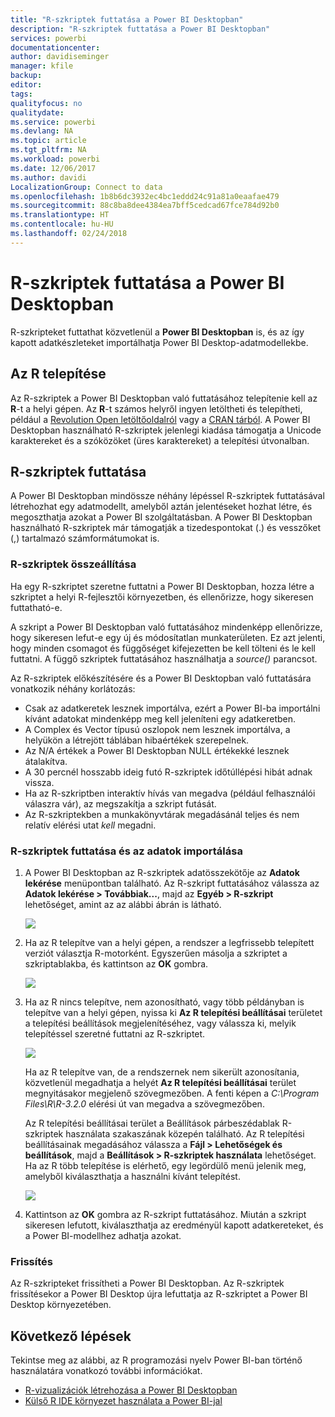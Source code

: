 ```yaml
---
title: "R-szkriptek futtatása a Power BI Desktopban"
description: "R-szkriptek futtatása a Power BI Desktopban"
services: powerbi
documentationcenter: 
author: davidiseminger
manager: kfile
backup: 
editor: 
tags: 
qualityfocus: no
qualitydate: 
ms.service: powerbi
ms.devlang: NA
ms.topic: article
ms.tgt_pltfrm: NA
ms.workload: powerbi
ms.date: 12/06/2017
ms.author: davidi
LocalizationGroup: Connect to data
ms.openlocfilehash: 1b8b6dc3932ec4bc1eddd24c91a81a0eaafae479
ms.sourcegitcommit: 88c8ba8dee4384ea7bff5cedcad67fce784d92b0
ms.translationtype: HT
ms.contentlocale: hu-HU
ms.lasthandoff: 02/24/2018
---
```

# <a name="run-r-scripts-in-power-bi-desktop"></a>R-szkriptek futtatása a Power BI Desktopban
R-szkripteket futtathat közvetlenül a **Power BI Desktopban** is, és az így kapott adatkészleteket importálhatja Power BI Desktop-adatmodellekbe.

## <a name="install-r"></a>Az R telepítése
Az R-szkriptek a Power BI Desktopban való futtatásához telepítenie kell az **R**-t a helyi gépen. Az **R**-t számos helyről ingyen letöltheti és telepítheti, például a [Revolution Open letöltőoldalról](https://mran.revolutionanalytics.com/download/) vagy a [CRAN tárból](https://cran.r-project.org/bin/windows/base/). A Power BI Desktopban használható R-szkriptek jelenlegi kiadása támogatja a Unicode karaktereket és a szóközöket (üres karaktereket) a telepítési útvonalban.

## <a name="run-r-scripts"></a>R-szkriptek futtatása
A Power BI Desktopban mindössze néhány lépéssel R-szkriptek futtatásával létrehozhat egy adatmodellt, amelyből aztán jelentéseket hozhat létre, és megoszthatja azokat a Power BI szolgáltatásban. A Power BI Desktopban használható R-szkriptek már támogatják a tizedespontokat (.) és vesszőket (,) tartalmazó számformátumokat is.

### <a name="prepare-an-r-script"></a>R-szkriptek összeállítása
Ha egy R-szkriptet szeretne futtatni a Power BI Desktopban, hozza létre a szkriptet a helyi R-fejlesztői környezetben, és ellenőrizze, hogy sikeresen futtatható-e.

A szkript a Power BI Desktopban való futtatásához mindenképp ellenőrizze, hogy sikeresen lefut-e egy új és módosítatlan munkaterületen. Ez azt jelenti, hogy minden csomagot és függőséget kifejezetten be kell tölteni és le kell futtatni. A függő szkriptek futtatásához használhatja a *source()* parancsot.

Az R-szkriptek előkészítésére és a Power BI Desktopban való futtatására vonatkozik néhány korlátozás:

* Csak az adatkeretek lesznek importálva, ezért a Power BI-ba importálni kívánt adatokat mindenképp meg kell jeleníteni egy adatkeretben.
* A Complex és Vector típusú oszlopok nem lesznek importálva, a helyükön a létrejött táblában hibaértékek szerepelnek.
* Az N/A értékek a Power BI Desktopban NULL értékekké lesznek átalakítva.
* A 30 percnél hosszabb ideig futó R-szkriptek időtúllépési hibát adnak vissza.
* Ha az R-szkriptben interaktív hívás van megadva (például felhasználói válaszra vár), az megszakítja a szkript futását.
* Az R-szkriptekben a munkakönyvtárak megadásánál teljes és nem relatív elérési utat *kell* megadni.

### <a name="run-your-r-script-and-import-data"></a>R-szkriptek futtatása és az adatok importálása
1. A Power BI Desktopban az R-szkriptek adatösszekötője az **Adatok lekérése** menüpontban található. Az R-szkript futtatásához válassza az **Adatok lekérése &gt; Továbbiak...**, majd az **Egyéb &gt; R-szkript** lehetőséget, amint az az alábbi ábrán is látható.
   
   ![](media/desktop-r-scripts/r-scripts-1.png)
2. Ha az R telepítve van a helyi gépen, a rendszer a legfrissebb telepített verziót választja R-motorként. Egyszerűen másolja a szkriptet a szkriptablakba, és kattintson az **OK** gombra.
   
   ![](media/desktop-r-scripts/r-scripts-2.png)
3. Ha az R nincs telepítve, nem azonosítható, vagy több példányban is telepítve van a helyi gépen, nyissa ki **Az R telepítési beállításai** területet a telepítési beállítások megjelenítéséhez, vagy válassza ki, melyik telepítéssel szeretné futtatni az R-szkriptet.
   
   ![](media/desktop-r-scripts/r-scripts-3.png)
   
   Ha az R telepítve van, de a rendszernek nem sikerült azonosítania, közvetlenül megadhatja a helyét **Az R telepítési beállításai** terület megnyitásakor megjelenő szövegmezőben. A fenti képen a *C:\Program Files\R\R-3.2.0* elérési út van megadva a szövegmezőben.
   
   Az R telepítési beállításai terület a Beállítások párbeszédablak R-szkriptek használata szakaszának közepén található. Az R telepítési beállításainak megadásához válassza a **Fájl > Lehetőségek és beállítások**, majd a **Beállítások > R-szkriptek használata** lehetőséget. Ha az R több telepítése is elérhető, egy legördülő menü jelenik meg, amelyből kiválaszthatja a használni kívánt telepítést.
   
   ![](media/desktop-r-scripts/r-scripts-4.png)
4. Kattintson az **OK** gombra az R-szkript futtatásához. Miután a szkript sikeresen lefutott, kiválaszthatja az eredményül kapott adatkereteket, és a Power BI-modellhez adhatja azokat.

### <a name="refresh"></a>Frissítés
Az R-szkripteket frissítheti a Power BI Desktopban. Az R-szkriptek frissítésekor a Power BI Desktop újra lefuttatja az R-szkriptet a Power BI Desktop környezetében.

## <a name="next-steps"></a>Következő lépések
Tekintse meg az alábbi, az R programozási nyelv Power BI-ban történő használatára vonatkozó további információkat.

* [R-vizualizációk létrehozása a Power BI Desktopban](desktop-r-visuals.md)
* [Külső R IDE környezet használata a Power BI-jal](desktop-r-ide.md)

